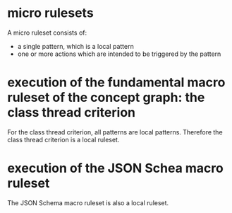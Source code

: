 micro rulesets
=====

A micro ruleset consists of:
- a single pattern, which is a local pattern
- one or more actions which are intended to be triggered by the pattern
  
# execution of the fundamental macro ruleset of the concept graph: the class thread criterion 

For the class thread criterion, all patterns are local patterns. Therefore the class thread criterion is a local ruleset.

# execution of the JSON Schea macro ruleset

The JSON Schema macro ruleset is also a local ruleset.
